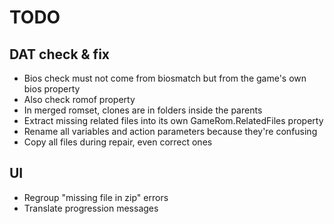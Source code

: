 # TODO

## DAT check & fix

* Bios check must not come from biosmatch but from the game's own bios property
* Also check romof property
* In merged romset, clones are in folders inside the parents
* Extract missing related files into its own GameRom.RelatedFiles property
* Rename all variables and action parameters because they're confusing
* Copy all files during repair, even correct ones

## UI

* Regroup "missing file in zip" errors
* Translate progression messages
